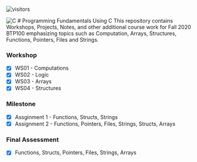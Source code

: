![visitors](https://visitor-badge.glitch.me/badge?page_id=sdthaker.visitor-badge)

<img alt="C" src="https://img.shields.io/badge/c-%2300599C.svg?style=for-the-badge&logo=c&logoColor=white"/>
# Programming Fundamentals Using C
This repository contains Workshops, Projects, Notes, and other additional course work for Fall 2020 BTP100 emphasizing topics such as Computation, Arrays, Structures, Functions, Pointers, Files and Strings.

### Workshop
- [x] WS01 - Computations
- [x] WS02 - Logic
- [x] WS03 - Arrays
- [x] WS04 - Structures

### Milestone
- [x] Assginment 1 - Functions, Structs, Strings
- [x] Assignment 2 - Functions, Pointers, Files, Strings, Structs, Arrays

### Final Assessment
- [x] Functions, Structs, Pointers, Files, Strings, Arrays
